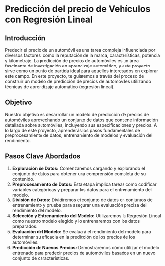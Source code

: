 # Predicción del precio de Vehículos con Regresión Lineal

## Introducción
Predecir el precio de un automóvil es una tarea compleja influenciada por diversos factores, como la reputación de la marca, características, potencia y kilometraje. La predicción de precios de automóviles es un área fascinante de investigación en aprendizaje automático, y este proyecto sirve como un punto de partida ideal para aquellos interesados en explorar este campo. En este proyecto, te guiaremos a través del proceso de construir un modelo de predicción de precios de automóviles utilizando técnicas de aprendizaje automático (regresión lineal).

## Objetivo
Nuestro objetivo es desarrollar un modelo de predicción de precios de automóviles aprovechando un conjunto de datos que contiene información detallada sobre automóviles, incluyendo sus especificaciones y precios. A lo largo de este proyecto, aprenderás los pasos fundamentales de preprocesamiento de datos, entrenamiento de modelos y evaluación del rendimiento.

## Pasos Clave Abordados
1. **Exploración de Datos:** Comenzaremos cargando y explorando el conjunto de datos para obtener una comprensión completa de su contenido.
2. **Preprocesamiento de Datos:** Esta etapa implica tareas como codificar variables categóricas y preparar los datos para el entrenamiento del modelo.
3. **División de Datos:** Dividiremos el conjunto de datos en conjuntos de entrenamiento y prueba para asegurar una evaluación precisa del rendimiento del modelo.
4. **Selección y Entrenamiento del Modelo:** Utilizaremos la Regresión Lineal como nuestro modelo elegido y lo entrenaremos con los datos preparados.
5. **Evaluación del Modelo:** Se evaluará el rendimiento del modelo para determinar su eficacia en la predicción de los precios de los automóviles.
6. **Predicción de Nuevos Precios:** Demostraremos cómo utilizar el modelo entrenado para predecir precios de automóviles basados en un nuevo conjunto de características.

